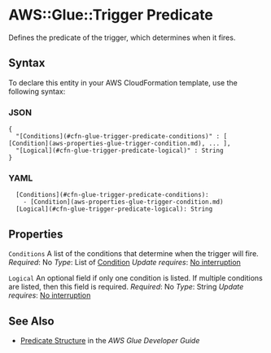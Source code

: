 # AWS::Glue::Trigger Predicate<a name="aws-properties-glue-trigger-predicate"></a>

Defines the predicate of the trigger, which determines when it fires\.

## Syntax<a name="aws-properties-glue-trigger-predicate-syntax"></a>

To declare this entity in your AWS CloudFormation template, use the following syntax:

### JSON<a name="aws-properties-glue-trigger-predicate-syntax.json"></a>

```
{
  "[Conditions](#cfn-glue-trigger-predicate-conditions)" : [ [Condition](aws-properties-glue-trigger-condition.md), ... ],
  "[Logical](#cfn-glue-trigger-predicate-logical)" : String
}
```

### YAML<a name="aws-properties-glue-trigger-predicate-syntax.yaml"></a>

```
  [Conditions](#cfn-glue-trigger-predicate-conditions):
    - [Condition](aws-properties-glue-trigger-condition.md)
  [Logical](#cfn-glue-trigger-predicate-logical): String
```

## Properties<a name="aws-properties-glue-trigger-predicate-properties"></a>

`Conditions`  <a name="cfn-glue-trigger-predicate-conditions"></a>
A list of the conditions that determine when the trigger will fire\.
*Required*: No
*Type*: List of [Condition](aws-properties-glue-trigger-condition.md)
*Update requires*: [No interruption](https://docs.aws.amazon.com/AWSCloudFormation/latest/UserGuide/using-cfn-updating-stacks-update-behaviors.html#update-no-interrupt)

`Logical`  <a name="cfn-glue-trigger-predicate-logical"></a>
An optional field if only one condition is listed\. If multiple conditions are listed, then this field is required\.
*Required*: No
*Type*: String
*Update requires*: [No interruption](https://docs.aws.amazon.com/AWSCloudFormation/latest/UserGuide/using-cfn-updating-stacks-update-behaviors.html#update-no-interrupt)

## See Also<a name="aws-properties-glue-trigger-predicate--seealso"></a>
+  [Predicate Structure](https://docs.aws.amazon.com/glue/latest/dg/aws-glue-api-jobs-trigger.html#aws-glue-api-jobs-trigger-Predicate) in the *AWS Glue Developer Guide*
